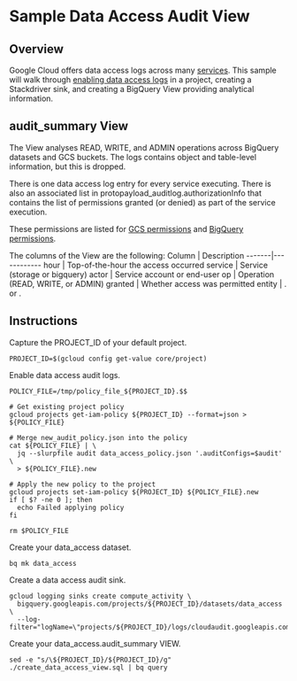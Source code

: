 
# Sample Data Access Audit View

## Overview

Google Cloud offers data access logs across many [services](https://cloud.google.com/logging/docs/audit/services).
This sample will walk through [enabling data access logs](https://cloud.google.com/logging/docs/audit/configure-data-access)
in a project, creating a Stackdriver sink, and creating a BigQuery View providing analytical information.

## audit_summary View

The View analyses READ, WRITE, and ADMIN operations across BigQuery datasets and GCS buckets. The logs
contains object and table-level information, but this is dropped.

There is one data access log entry for every service executing. There is also an associated
list in protopayload_auditlog.authorizationInfo that contains the list of permissions
granted (or denied) as part of the service execution.

These permissions are listed for [GCS permissions](https://cloud.google.com/storage/docs/access-control/iam-permissions) and
[BigQuery permissions](https://cloud.google.com/bigquery/docs/access-control#bq-permissions).

The columns of the View are the following:
Column | Description
-------|------------
hour | Top-of-the-hour the access occurred
service | Service (storage or bigquery)
actor | Service account or end-user
op | Operation (READ, WRITE, or ADMIN)
granted | Whether access was permitted
entity | <project>.<GSC bucket> or <project>.<BigQuery dataset>

## Instructions

Capture the PROJECT_ID of your default project.

    PROJECT_ID=$(gcloud config get-value core/project)

Enable data access audit logs.

    POLICY_FILE=/tmp/policy_file_${PROJECT_ID}.$$
    
    # Get existing project policy
    gcloud projects get-iam-policy ${PROJECT_ID} --format=json > ${POLICY_FILE}
    
    # Merge new_audit_policy.json into the policy
    cat ${POLICY_FILE} | \
      jq --slurpfile audit data_access_policy.json '.auditConfigs=$audit' \
      > ${POLICY_FILE}.new
    
    # Apply the new policy to the project
    gcloud projects set-iam-policy ${PROJECT_ID} ${POLICY_FILE}.new
    if [ $? -ne 0 ]; then
      echo Failed applying policy
    fi
    
    rm $POLICY_FILE

Create your data_access dataset.

    bq mk data_access

Create a data access audit sink.

    gcloud logging sinks create compute_activity \
      bigquery.googleapis.com/projects/${PROJECT_ID}/datasets/data_access \
      --log-filter="logName=\"projects/${PROJECT_ID}/logs/cloudaudit.googleapis.com%2Fdata_access\""

Create your data_access.audit_summary VIEW.

    sed -e "s/\${PROJECT_ID}/${PROJECT_ID}/g" ./create_data_access_view.sql | bq query

